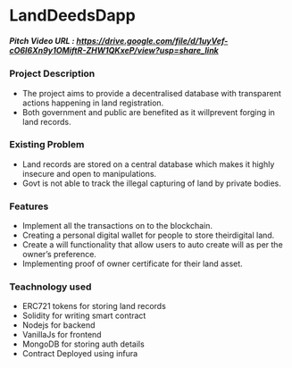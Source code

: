 # LandDeedsDapp

##### Pitch Video URL : https://drive.google.com/file/d/1uyVef-cO6I6Xn9y1OMiftR-ZHW1QKxeP/view?usp=share_link

### Project Description
- The project aims to provide a decentralised database with transparent actions happening in land registration.
- Both government and public are benefited as it willprevent forging in land records.

### Existing Problem
- Land records are stored on a central database which makes it highly insecure and open to manipulations.
- Govt is not able to track the illegal capturing of land by private bodies.

### Features
- Implement all the transactions on to the blockchain.
- Creating a personal digital wallet for people to store theirdigital land.
- Create a will functionality that allow users to auto create will as per the owner’s preference.
- Implementing proof of owner certificate for their land asset.

### Teachnology used
- ERC721 tokens for storing land records
- Solidity for writing smart contract
- Nodejs for backend
- VanillaJs for frontend
- MongoDB for storing auth details
- Contract Deployed using infura
